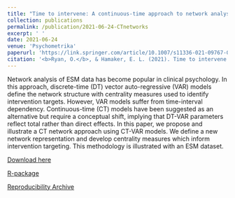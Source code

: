 ```yaml
---
title: "Time to intervene: A continuous-time approach to network analysis and centrality"
collection: publications
permalink: /publication/2021-06-24-CTnetworks
excerpt: ' '
date: 2021-06-24
venue: 'Psychometrika'
paperurl: 'https://link.springer.com/article/10.1007/s11336-021-09767-0'
citation: '<b>Ryan, O.</b>, & Hamaker, E. L. (2021). Time to intervene: A continuous-time approach to network analysis and centrality. Psychometrika, 87, 214–252'
---
```


Network analysis of ESM data has become popular in clinical psychology. In this approach, discrete-time (DT) vector auto-regressive (VAR) models define the network structure with centrality measures used to identify intervention targets. However, VAR models suffer from time-interval dependency. Continuous-time (CT) models have been suggested as an alternative but require a conceptual shift, implying that DT-VAR parameters reflect total rather than direct effects. In this paper, we propose and illustrate a CT network approach using CT-VAR models. We define a new network representation and develop centrality measures which inform intervention targeting. This methodology is illustrated with an ESM dataset.

[Download here](https://link.springer.com/article/10.1007/s11336-021-09767-0)

[R-package](https://github.com/ryanoisin/ctnet)

[Reproducibility Archive](https://osf.io/9sgdn/) 

